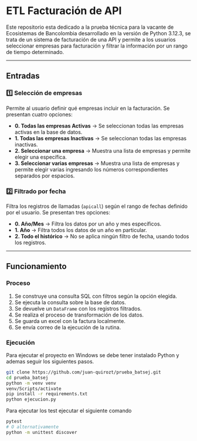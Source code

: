 # ETL Facturación de API
 
Este repositorio esta dedicado a la prueba técnica para la vacante de Ecosistemas de Bancolombia desarrollado en la versión de Python 3.12.3, se trata de un sistema de facturación de una API y permite a los usuarios seleccionar empresas para facturación y filtrar la información por un rango de tiempo determinado.
 
---
 
## Entradas
 
### 1️⃣ Selección de empresas
Permite al usuario definir qué empresas incluir en la facturación. Se presentan cuatro opciones:
 
- **0. Todas las empresas Activas** → Se seleccionan todas las empresas activas en la base de datos.
- **1. Todas las empresas Inactivas** → Se seleccionan todas las empresas inactivas.
- **2. Seleccionar una empresa** → Muestra una lista de empresas y permite elegir una específica.
- **3. Seleccionar varias empresas** → Muestra una lista de empresas y permite elegir varias ingresando los números correspondientes separados por espacios.
 
### 2️⃣ Filtrado por fecha
Filtra los registros de llamadas (`apicall`) según el rango de fechas definido por el usuario. Se presentan tres opciones:
 
- **0. Año/Mes** → Filtra los datos por un año y mes específicos.
- **1. Año** → Filtra todos los datos de un año en particular.
- **2. Todo el histórico** → No se aplica ningún filtro de fecha, usando todos los registros.
 
---
## Funcionamiento
 
### **Proceso**
1. Se construye una consulta SQL con filtros según la opción elegida.
2. Se ejecuta la consulta sobre la base de datos.
3. Se devuelve un `DataFrame` con los registros filtrados.
4. Se realiza el proceso de transformación de los datos.
5. Se guarda un excel con la factura localmente.
6. Se envía correo de la ejecución de la rutina.
 
### **Ejecución**
Para ejecutar el proyecto en Windows se debe tener instalado Python y ademas seguir los siguientes pasos.
```bash
git clone https://github.com/juan-quirozt/prueba_batsej.git
cd prueba_batsej
python -m venv venv
venv/Scripts/activate
pip install -r requirements.txt
python ejecucion.py
```

Para ejecutar los test ejecutar el siguiente comando
```bash
pytest
# O alternativamente
python -m unittest discover
```